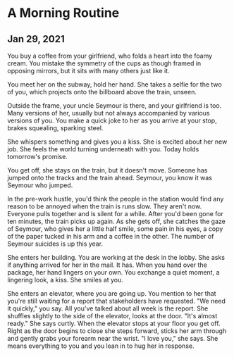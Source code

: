 # A Morning Routine
## Jan 29, 2021

You buy a coffee from your girlfriend, who folds a heart into the foamy cream. You mistake the   symmetry of the cups as though framed in opposing mirrors, but it sits with many others just like it. 

You meet her on the subway, hold her hand. She takes a selfie for the two of you, which projects onto the billboard above the train, unseen. 

Outside the frame, your uncle Seymour is there, and your girlfriend is too. Many versions of her, usually but not always accompanied by various versions of you. You make a quick joke to her as you arrive at your stop, brakes squealing, sparking steel. 

She whispers something and gives you a kiss. She is excited about her new job. She feels the world turning underneath with you. Today holds tomorrow's promise.

You get off, she stays on the train, but it doesn't move. Someone has jumped onto the tracks and the train ahead. Seymour, you know it was Seymour who jumped. 

In the pre-work hustle, you'd think the people in the station would find any reason to be annoyed when the train is runs slow. They aren't now. Everyone pulls together and is silent for a while. After you'd been gone for ten minutes, the train picks up again. As she gets off, she catches the gaze of Seymour, who gives her a little half smile, some pain in his eyes, a copy of the paper tucked in his arm and a coffee in the other. The number of Seymour suicides is up this year. 

She enters her building. You are working at the desk in the lobby. She asks if anything arrived for her in the mail. It has. When you hand over the package, her hand lingers on your own. You exchange a quiet moment, a lingering look, a kiss. She smiles at you. 

She enters an elevator, where you are going up. You mention to her that you're still waiting for a report that stakeholders have requested. "We need it quickly," you say. All you've talked about all week is the report. She shuffles slightly to the side of the elevator, looks at the door. "It's almost ready." She says curtly. When the elevator stops at your floor you get off. Right as the door begins to close she steps forward, sticks her arm through and gently grabs your forearm near the wrist. "I love you," she says. She means everything to you and you lean in to hug her in response.